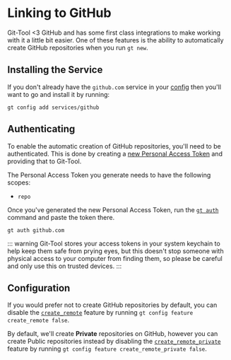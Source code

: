 # Linking to GitHub

Git-Tool &lt;3 GitHub and has some first class integrations to make working with it a little bit easier. One of these features is the ability to automatically create GitHub repositories when you run `gt new`.

## Installing the Service

If you don't already have the `github.com` service in your [config](../config/services.md) then you'll want to go and install it by running:

```text
gt config add services/github
```

## Authenticating

To enable the automatic creation of GitHub repositories, you'll need to be authenticated. This is done by creating a [new Personal Access Token](https://github.com/settings/tokens/new?scopes=repo) and providing that to Git-Tool.

The Personal Access Token you generate needs to have the following scopes:

* `repo`

Once you've generated the new Personal Access Token, run the [`gt auth`](../commands/config.md#auth) command and paste the token there.

```text
gt auth github.com
```

::: warning Git-Tool stores your access tokens in your system keychain to help keep them safe from prying eyes, but this doesn't stop someone with physical access to your computer from finding them, so please be careful and only use this on trusted devices. :::

## Configuration

If you would prefer not to create GitHub repositories by default, you can disable the [`create_remote`](../config/features.md#create-remote) feature by running `gt config feature create_remote false`.

By default, we'll create **Private** repositories on GitHub, however you can create Public repositories instead by disabling the [`create_remote_private`](../config/features.md#create-remote-private) feature by running `gt config feature create_remote_private false`.


